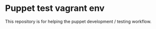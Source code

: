 # Puppet test vagrant env

This repository is for helping the puppet development / testing workflow.
